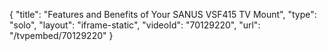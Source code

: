 {
    "title": "Features and Benefits of Your SANUS VSF415 TV Mount",
    "type": "solo",
    "layout": "iframe-static",
    "videoId": "70129220",
    "url": "\/tvpembed\/70129220"
}